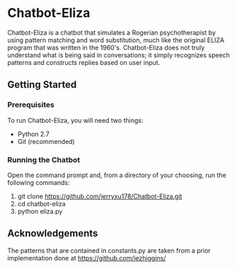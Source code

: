 # Chatbot-Eliza

Chatbot-Eliza is a chatbot that simulates a Rogerian psychotherapist by using pattern matching and word substitution, much like the original ELIZA program that was written in the 1960's. Chatbot-Eliza does not truly understand what is being said in conversations; it simply recognizes speech patterns and constructs replies based on user input.

## Getting Started

### Prerequisites
To run Chatbot-Eliza, you will need two things:

- Python 2.7
- Git (recommended)

### Running the Chatbot

Open the command prompt and, from a directory of your choosing, run the 
following commands:

1. git clone https://github.com/jerryxu178/Chatbot-Eliza.git
2. cd chatbot-eliza
3. python eliza.py

## Acknowledgements

The patterns that are contained in constants.py are taken from a prior implementation done at https://github.com/jezhiggins/
